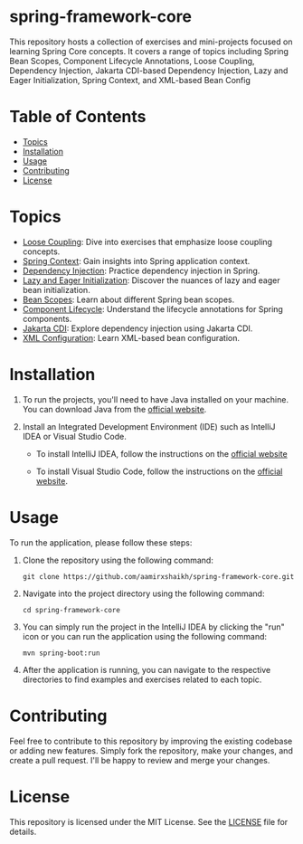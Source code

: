 # spring-framework-core
 This repository hosts a collection of exercises and mini-projects focused on learning Spring Core concepts. It covers a range of topics including Spring Bean Scopes, Component Lifecycle Annotations, Loose Coupling, Dependency Injection, Jakarta CDI-based Dependency Injection, Lazy and Eager Initialization, Spring Context, and XML-based Bean Config

# Table of Contents

- [Topics](#topics)
- [Installation](#installation)
- [Usage](#usage)
- [Contributing](#contributing)
- [License](#license)

# Topics

- [Loose Coupling](coupling/): Dive into exercises that emphasize loose coupling concepts.
- [Spring Context](springContext/): Gain insights into Spring application context.
- [Dependency Injection](dependencyInjection/): Practice dependency injection in Spring.
- [Lazy and Eager Initialization](lazyAndEagerInitialization/): Discover the nuances of lazy and eager bean initialization.
- [Bean Scopes](beanScopes/): Learn about different Spring bean scopes.
- [Component Lifecycle](componentLifecycle/): Understand the lifecycle annotations for Spring components.
- [Jakarta CDI](jakartaCdi/): Explore dependency injection using Jakarta CDI.
- [XML Configuration](xmlConfiguration/): Learn XML-based bean configuration.

# Installation

1. To run the projects, you'll need to have Java installed on your machine. You can download Java from the [official website](https://www.java.com/en/download/).

2. Install an Integrated Development Environment (IDE) such as IntelliJ IDEA or Visual Studio Code.

   - To install IntelliJ IDEA, follow the instructions on the [official website](https://www.jetbrains.com/idea/download/)

   - To install Visual Studio Code, follow the instructions on the [official website](https://code.visualstudio.com/Download).

# Usage

To run the application, please follow these steps:

1. Clone the repository using the following command:

   `git clone https://github.com/aamirxshaikh/spring-framework-core.git`

2. Navigate into the project directory using the following command:

   `cd spring-framework-core`

3. You can simply run the project in the IntelliJ IDEA by clicking the "run" icon or you can run the application using the following command:

   `mvn spring-boot:run`

4. After the application is running, you can navigate to the respective directories to find examples and exercises related to each topic. 

# Contributing

Feel free to contribute to this repository by improving the existing codebase or adding new features. Simply fork the repository, make your changes, and create a pull request. I'll be happy to review and merge your changes.

# License

This repository is licensed under the MIT License. See the [LICENSE](LICENSE) file for details.

